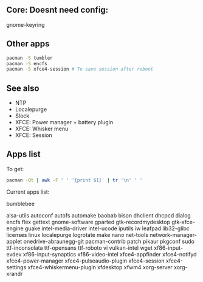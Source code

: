 
## Core: Doesnt need config:
gnome-keyring


## Other apps
```sh
pacman -S tumbler
pacman -S encfs
pacman -S xfce4-session # To save session after reboot
```

## See also

* NTP
* Localepurge
* Slock
* XFCE: Power manager + battery plugin
* XFCE: Whisker menu
* XFCE: Session


## Apps list

To get:
```sh
pacman -Qt | awk -F ' ' '{print $1}' | tr '\n' ' '
```

Current apps list:

bumblebee

alsa-utils autoconf autofs automake baobab bison dhclient dhcpcd dialog encfs flex gettext gnome-software gparted gtk-recordmydesktop gtk-xfce-engine guake intel-media-driver intel-ucode iputils iw leafpad lib32-glibc licenses linux localepurge logrotate make nano net-tools network-manager-applet onedrive-abraunegg-git pacman-contrib patch pikaur pkgconf sudo ttf-inconsolata ttf-opensans ttf-roboto vi vulkan-intel wget xf86-input-evdev xf86-input-synaptics xf86-video-intel xfce4-appfinder xfce4-notifyd xfce4-power-manager xfce4-pulseaudio-plugin xfce4-session xfce4-settings xfce4-whiskermenu-plugin xfdesktop xfwm4 xorg-server xorg-xrandr